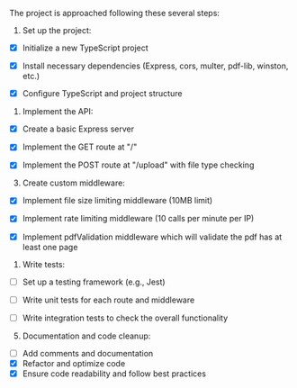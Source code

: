 The project is approached following these several steps:

1. Set up the project:

- [x]  Initialize a new TypeScript project
- [x] Install necessary dependencies (Express, cors, multer, pdf-lib, winston, etc.)
- [x] Configure TypeScript and project structure


1. Implement the API:

- [x]  Create a basic Express server
- [x] Implement the GET route at "/"
- [x] Implement the POST route at "/upload" with file type checking


3. Create custom middleware:

- [x] Implement file size limiting middleware (10MB limit)
- [x]  Implement rate limiting middleware (10 calls per minute per IP)

- [x]  Implement pdfValidation middleware which will validate the pdf has at least one page


1. Write tests:

- [ ]  Set up a testing framework (e.g., Jest)
- [ ]  Write unit tests for each route and middleware
- [ ]  Write integration tests to check the overall functionality


5. Documentation and code cleanup:

- [ ] Add comments and documentation
- [x] Refactor and optimize code
- [x] Ensure code readability and follow best practices